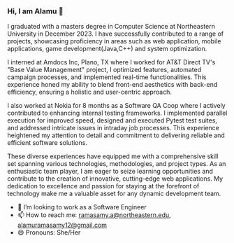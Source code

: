 ### Hi, I am Alamu 👋

<!--
**alamuramasamy9/alamuramasamy9** is a ✨ _special_ ✨ repository because its `README.md` (this file) appears on your GitHub profile.

Here are some ideas to get you started:
-->

I  graduated with a masters degree in Computer Science at Northeastern University in December 2023. I have successfully contributed to a range of projects, showcasing proficiency in areas such as web application, mobile applications, game development(Java,C++) and system optimization.

I interned at Amdocs Inc, Plano, TX where I worked for AT&T Direct TV's "Base Value Management" project, I optimized features, automated campaign processes, and implemented real-time functionalities. This experience honed my ability to blend front-end aesthetics with back-end efficiency, ensuring a holistic and user-centric approach.

I also worked at Nokia for 8 months as a Software QA Coop where I actively contributed to enhancing internal testing frameworks. I implemented parallel execution for improved speed, designed and executed Pytest test suites, and addressed intricate issues in intraday job processes. This experience heightened my attention to detail and commitment to delivering reliable and efficient software solutions.

These diverse experiences have equipped me with a comprehensive skill set spanning various technologies, methodologies, and project types. As an enthusiastic team player, I am eager to seize learning opportunities and contribute to the creation of innovative, cutting-edge web applications. My dedication to excellence and passion for staying at the forefront of technology make me a valuable asset for any dynamic development team.

- 🔭 I’m looking to work as a Software Engineer
- 📫 How to reach me: ramasamy.a@northeastern.edu, alamuramasamy12@gmail.com
- 😄 Pronouns: She/Her

